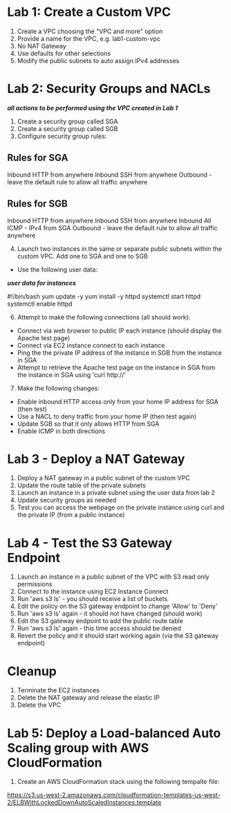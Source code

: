 # Lab 1: Create a Custom VPC

1. Create a VPC choosing the "VPC and more" option
2. Provide a name for the VPC, e.g. lab1-custom-vpc
3. No NAT Gateway
4. Use defaults for other selections
5. Modify the public subnets to auto assign IPv4 addresses

# Lab 2: Security Groups and NACLs

***all actions to be performed using the VPC created in Lab 1***

1. Create a security group called SGA
2. Create a security group called SGB
3. Configure security group rules:

## Rules for SGA
Inbound HTTP from anywhere
Inbound SSH from anywhere
Outbound - leave the default rule to allow all traffic anywhere

## Rules for SGB
Inbound HTTP from anywhere
Inbound SSH from anywhere
Inbound All ICMP - IPv4 from SGA
Outbound - leave the default rule to allow all traffic anywhere

4. Launch two instances in the same or separate public subnets within the custom VPC. Add one to SGA and one to SGB

- Use the following user data:

***user data for instances***

#!/bin/bash
yum update -y
yum install -y httpd
systemctl start httpd
systemctl enable httpd

6. Attempt to make the following connections (all should work):

- Connect via web browser to public IP each instance (should display the Apache test page)
- Connect via EC2 instance connect to each instance
- Ping the the private IP address of the instance in SGB from the instance in SGA
- Attempt to retrieve the Apache test page on the instance in SGA from the instance in SGA using 'curl http://<public ip of public instance>'

7. Make the following changes:
- Enable inbound HTTP access only from your home IP address for SGA (then test)
- Use a NACL to deny traffic from your home IP (then test again)
- Update SGB so that it only allows HTTP from SGA
- Enable ICMP in both directions

# Lab 3 - Deploy a NAT Gateway

1. Deploy a NAT gateway in a public subnet of the custom VPC
2. Update the route table of the private subnets
3. Launch an instance in a private subnet using the user data from lab 2
4. Update security groups as needed
5. Test you can access the webpage on the private instance using curl and the private IP (from a public instance)

# Lab 4 - Test the S3 Gateway Endpoint

1. Launch an instance in a public subnet of the VPC with S3 read only permissions
2. Connect to the instance using EC2 Instance Connect 
3. Run 'aws s3 ls' - you should receive a list of buckets
4. Edit the policy on the S3 gateway endpoint to change 'Allow' to 'Deny'
5. Run 'aws s3 ls' again - it should not have changed (should work)
6. Edit the S3 gateway endpoint to add the public route table
7. Run 'aws s3 ls' again - this time access should be denied
8. Revert the policy and it should start working again (via the S3 gateway endpoint)

# Cleanup

1. Terminate the EC2 instances
2. Delete the NAT gateway and release the elastic IP
3. Delete the VPC


# Lab 5: Deploy a Load-balanced Auto Scaling group with AWS CloudFormation

1. Create an AWS CloudFormation stack using the following tempalte file:

https://s3.us-west-2.amazonaws.com/cloudformation-templates-us-west-2/ELBWithLockedDownAutoScaledInstances.template
